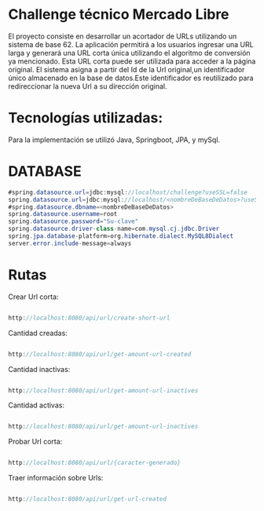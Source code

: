 # Challenge técnico Mercado Libre

El proyecto consiste en desarrollar un acortador de URLs utilizando un sistema de base 62. La aplicación permitirá a los usuarios ingresar una URL larga y generará una URL corta única utilizando el algoritmo de conversión ya mencionado. Esta URL corta puede ser utilizada para acceder a la página original.
El sistema asigna a partir del Id de la Url original,un identificador único almacenado en la base de datos.Este identificador es reutilizado para redireccionar la nueva Url a su dirección original.

# Tecnologías utilizadas:

Para la implementación se utilizó Java, Springboot, JPA, y mySql.  


# DATABASE 
```java
#spring.datasource.url=jdbc:mysql://localhost/challenge?useSSL=false
spring.datasource.url=jdbc:mysql://localhost/<nombreDeBaseDeDatos>?useSSL=false&serverTimezone=UTC&allowPublicKeyRetrival=true
#spring.datasource.dbname=<nombreDeBaseDeDatos>
spring.datasource.username=root
spring.datasource.password="Su-clave"
spring.datasource.driver-class-name=com.mysql.cj.jdbc.Driver
spring.jpa.database-platform=org.hibernate.dialect.MySQL8Dialect
server.error.include-message=always

```


# Rutas


Crear Url corta:
```java

http://localhost:8080/api/url/create-short-url

```
Cantidad creadas:

```java

http://localhost:8080/api/url/get-amount-url-created

```

Cantidad inactivas:

```java

http://localhost:8080/api/url/get-amount-url-inactives

```

Cantidad activas:

```java

http://localhost:8080/api/url/get-amount-url-inactives

```
Probar Url corta:
```java

http://localhost:8080/api/url/{caracter-generado}

```

Traer información sobre Urls:
```java

http://localhost:8080/api/url/get-url-created

```
